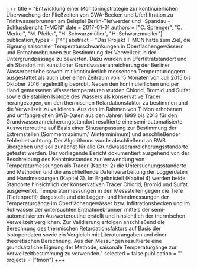 +++
title = "Entwicklung einer Monitoringstrategie zur kontinuierlichen Überwachung der Fließzeiten von GWA-Becken und Uferfiltration zu Trinkwasserbrunnen am Beispiel Berlin-Tiefwerder und -Spandau - Schlussbericht T-MON"
date = 2017-01-01
authors = ["C. Sprenger", "C. Merkel", "M. Pfeifer", "H. Schwarzmüller", "H. Schwarzmueller"]
publication_types = ["4"]
abstract = "Das Projekt T-MON hatte zum Ziel, die Eignung saisonaler Temperaturschwankungen in Oberflächengewässern und Entnahmebrunnen zur Bestimmung der Verweilzeit in der Untergrundpassage zu bewerten. Dazu wurden ein Uferfiltratstandort und ein Standort mit künstlicher Grundwasseranreicherung der Berliner Wasserbetriebe sowohl mit kontinuierlich messenden Temperaturloggern ausgestattet als auch über einen Zeitraum von 15 Monaten von Juli 2015 bis Oktober 2016 regelmäßig beprobt. Neben den kontinuierlichen und per Hand gemessenen Wassertemperaturen wurden Chlorid, Bromid und Sulfat sowie die stabilen Isotope des Wassers als konservative Tracer herangezogen, um den thermischen Retardationsfaktor zu bestimmen und die Verweilzeit zu validieren. Aus den im Rahmen von T-Mon erhobenen und umfangreichen BWB-Daten aus den Jahren 1999 bis 2013 für den Grundwasseranreicherungsstandort resultierte eine semi-automatisierte Auswerteroutine auf Basis einer Sinusanpassung zur Bestimmung der Extremstellen (Sommermaximum/ Winterminimum) und anschließender Fehlerbetrachtung. Der Algorithmus wurde abschließend an BWB übergeben und soll zunächst für alle Grundwasseranreicherungsstandorte getestet werden. Der vorliegende Bericht dokumentiert ausgehend von der Beschreibung des Kenntnisstandes zur Verwendung von Temperaturmessungen als Tracer (Kapitel 2) die Untersuchungsstandorte und Methoden und die anschließende Datenverarbeitung der Loggerdaten und Handmessungen (Kapitel 3). Im Ergebnisteil (Kapitel 4) werden beide Standorte hinsichtlich der konservativen Tracer Chlorid, Bromid und Sulfat ausgewertet, Temperaturmessungen in den Messstellen gegen die Tiefe (Tiefenprofil) dargestellt und die Logger- und Handmessungen der Temperaturgänge im Oberflächengewässer bzw. Infiltrationsbecken und im Rohwasser der untersuchten Entnahmebrunnen mittels der semi-automatisierten Auswerteroutine erstellt und hinsichtlich der thermischen Verweilzeit verglichen. Zur Validierung erfolgen anschließend die Berechnung des thermischen Retardationsfaktors auf Basis der Isotopendaten sowie ein Vergleich mit Literaturangaben und einer theoretischen Berechnung. Aus den Messungen resultierte eine grundsätzliche Eignung der Methode, saisonale Temperaturgänge zur Verweilzeitbestimmung zu verwenden."
selected = false
publication = ""
projects = ["tmon"]
+++

